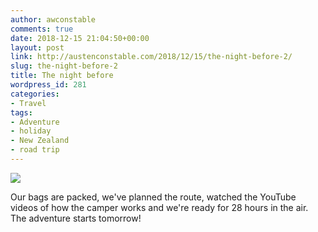 ```yaml
---
author: awconstable
comments: true
date: 2018-12-15 21:04:50+00:00
layout: post
link: http://austenconstable.com/2018/12/15/the-night-before-2/
slug: the-night-before-2
title: The night before
wordpress_id: 281
categories:
- Travel
tags:
- Adventure
- holiday
- New Zealand
- road trip
---
```


![](https://austenconstable.files.wordpress.com/2018/12/img_2150.jpg)

Our bags are packed, we've planned the route, watched the YouTube videos of how the camper works and we're ready for 28 hours in the air. The adventure starts tomorrow!
